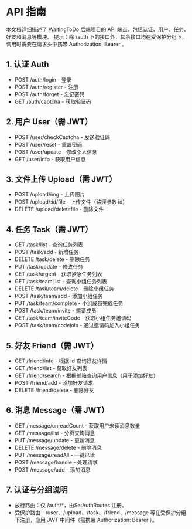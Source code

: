 # API 指南

本文档详细描述了 WaitingToDo 后端项目的 API 端点，包括认证、用户、任务、好友和消息等模块。
提示：除 /auth 下的接口外，其余接口均在受保护分组下，调用时需要在请求头中携带 Authorization: Bearer <token>。

## 1. 认证 Auth

- POST /auth/login    - 登录
- POST /auth/register - 注册
- POST /auth/forget   - 忘记密码
- GET  /auth/captcha  - 获取验证码


## 2. 用户 User（需 JWT）

- POST /user/checkCaptcha - 发送验证码
- POST /user/reset        - 重置密码
- POST /user/update       - 修改个人信息
- GET  /user/info         - 获取用户信息


## 3. 文件上传 Upload（需 JWT）

- POST   /upload/img         - 上传图片
- POST   /upload/:id/file    - 上传文件（路径参数 id）
- DELETE /upload/deletefile  - 删除文件


## 4. 任务 Task（需 JWT）

- GET    /task/list             - 查询任务列表
- POST   /task/add              - 新增任务
- DELETE /task/delete           - 删除任务
- PUT    /task/update           - 修改任务
- GET    /task/urgent           - 获取紧急任务列表
- GET    /task/teamList         - 查询小组任务列表
- DELETE /task/team/delete      - 删除小组任务
- POST   /task/team/add         - 添加小组任务
- PUT    /task/team/complete    - 小组成员完成任务
- POST   /task/team/invite      - 邀请成员
- GET    /task/team/inviteCode  - 获取小组任务邀请码
- POST   /task/team/codejoin    - 通过邀请码加入小组任务


## 5. 好友 Friend（需 JWT）

- GET    /friend/info    - 根据 id 查询好友详情
- GET    /friend/list    - 获取好友列表
- GET    /friend/search  - 根据邮箱查询用户信息（用于添加好友）
- POST   /friend/add     - 添加好友请求
- DELETE /friend/delete  - 删除好友


## 6. 消息 Message（需 JWT）

- GET    /message/unreadCount  - 获取用户未读消息数量
- GET    /message/list         - 分页查询消息
- PUT    /message/update       - 更新消息
- DELETE /message/delete       - 删除消息
- PUT    /message/readAll      - 一键已读
- POST   /message/handle       - 处理请求
- POST   /message/add          - 添加消息


## 7. 认证与分组说明

- 放行路由：仅 /auth/*，由SetAuthRoutes 注册。
- 受保护路由：/user、/upload、/task、/friend、/message 等在受保护分组下注册，应用 JWT 中间件（需携带 Authorization: Bearer <token>）。
